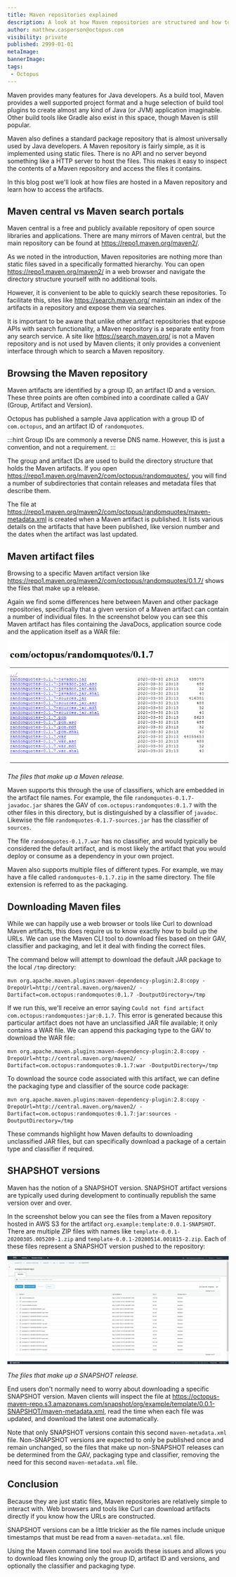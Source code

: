 ```yaml
---
title: Maven repositories explained
description: A look at how Maven repositories are structured and how to access artifacts in them
author: matthew.casperson@octopus.com
visibility: private
published: 2999-01-01
metaImage: 
bannerImage: 
tags:
 - Octopus
---
```


Maven provides many features for Java developers. As a build tool, Maven provides a well supported project format and a huge selection of build tool plugins to create almost any kind of Java (or JVM) application imaginable. Other build tools like Gradle also exist in this space, though Maven is still popular.

Maven also defines a standard package repository that is almost universally used by Java developers. A Maven repository is fairly simple, as it is implemented using static files. There is no API and no server beyond something like a HTTP server to host the files. This makes it easy to inspect the contents of a Maven repository and access the files it contains.

In this blog post we'll look at how files are hosted in a Maven repository and learn how to access the artifacts.

## Maven central vs Maven search portals

Maven central is a free and publicly available repository of open source libraries and applications. There are many mirrors of Maven central, but the main repository can be found at https://repo1.maven.org/maven2/.

As we noted in the introduction, Maven repositories are nothing more than static files saved in a specifically formatted hierarchy. You can open https://repo1.maven.org/maven2/ in a web browser and navigate the directory structure yourself with no additional tools.

However, it is convenient to be able to quickly search these repositories. To facilitate this, sites like https://search.maven.org/ maintain an index of the artifacts in a repository and expose them via searches.

It is important to be aware that unlike other artifact repositories that expose APIs with search functionality, a Maven repository is a separate entity from any search service. A site like https://search.maven.org/ is not a Maven repository and is not used by Maven clients; it only provides a convenient interface through which to search a Maven repository.

## Browsing the Maven repository

Maven artifacts are identified by a group ID, an artifact ID and a version. These three points are often combined into a coordinate called a GAV (Group, Artifact and Version).

Octopus has published a sample Java application with a group ID of `com.octopus`, and an artifact ID of `randomquotes`.

:::hint
Group IDs are commonly a reverse DNS name. However, this is just a convention, and not a requirement.
:::

The group and artifact IDs are used to build the directory structure that holds the Maven artifacts. If you open https://repo1.maven.org/maven2/com/octopus/randomquotes/, you will find a number of subdirectories that contain releases and metadata files that describe them.

The file at https://repo1.maven.org/maven2/com/octopus/randomquotes/maven-metadata.xml is created when a Maven artifact is published. It lists various details on the artifacts that have been published, like version number and the dates when the artifact was last updated.

## Maven artifact files

Browsing to a specific Maven artifact version like https://repo1.maven.org/maven2/com/octopus/randomquotes/0.1.7/ shows the files that make up a release.

Again we find some differences here between Maven and other package repositories, specifically that a given version of a Maven artifact can contain a number of individual files. In the screenshot below you can see this Maven artifact has files containing the JavaDocs, application source code and the application itself as a WAR file:

![](maven-artifact-files.png "width=500")

*The files that make up a Maven release.*

Maven supports this through the use of classifiers, which are embedded in the artifact file names. For example, the file `randomquotes-0.1.7-javadoc.jar` shares the GAV of `com.octopus:randomquotes:0.1.7` with the other files in this directory, but is distinguished by a classifier of `javadoc`. Likewise the file `randomquotes-0.1.7-sources.jar` has the classifier of `sources`.

The file `randomquotes-0.1.7.war` has no classifier, and would typically be considered the default artifact, and is most likely the artifact that you would deploy or consume as a dependency in your own project.

Maven also supports multiple files of different types. For example, we may have a file called `randomquotes-0.1.7.zip` in the same directory. The file extension is referred to as the packaging.

## Downloading Maven files

While we can happily use a web browser or tools like Curl to download Maven artifacts, this does require us to know exactly how to build up the URLs. We can use the Maven CLI tool to download files based on their GAV, classifier and packaging, and let it deal with finding the correct files.

The command below will attempt to download the default JAR package to the local `/tmp` directory:

```
mvn org.apache.maven.plugins:maven-dependency-plugin:2.8:copy -DrepoUrl=http://central.maven.org/maven2/ -Dartifact=com.octopus:randomquotes:0.1.7 -DoutputDirectory=/tmp
```

If we run this, we'll receive an error saying `Could not find artifact com.octopus:randomquotes:jar:0.1.7`. This error is generated because this particular artifact does not have an unclassified JAR file available; it only contains a WAR file. We can append this packaging type to the GAV to download the WAR file:

```
mvn org.apache.maven.plugins:maven-dependency-plugin:2.8:copy -DrepoUrl=http://central.maven.org/maven2/ -Dartifact=com.octopus:randomquotes:0.1.7:war -DoutputDirectory=/tmp
```

To download the source code associated with this artifact, we can define the packaging type and classifier of the source code package:

```
mvn org.apache.maven.plugins:maven-dependency-plugin:2.8:copy -DrepoUrl=http://central.maven.org/maven2/ -Dartifact=com.octopus:randomquotes:0.1.7:jar:sources -DoutputDirectory=/tmp
```

These commands highlight how Maven defaults to downloading unclassified JAR files, but can specifically download a package of a certain type and classifier if required.

## SHAPSHOT versions

Maven has the notion of a SNAPSHOT version. SNAPSHOT artifact versions are typically used during development to continually republish the same version over and over.

In the screenshot below you can see the files from a Maven repository hosted in AWS S3 for the artifact `org.example:template:0.0.1-SNAPSHOT`. There are multiple ZIP files with names like `template-0.0.1-20200305.005209-1.zip` and `template-0.0.1-20200514.001815-2.zip`. Each of these files represent a SNAPSHOT version pushed to the repository:

![](snapshots.png "width=500")

*The files that make up a SNAPSHOT release.*

End users don't normally need to worry about downloading a specific SNAPSHOT version. Maven clients will inspect the file at https://octopus-maven-repo.s3.amazonaws.com/snapshot/org/example/template/0.0.1-SNAPSHOT/maven-metadata.xml, read the time when each file was updated, and download the latest one automatically.

Note that only SNAPSHOT versions contain this second `maven-metadata.xml` file. Non-SNAPSHOT versions are expected to only be published once and remain unchanged, so the files that make up non-SNAPSHOT releases can be determined from the GAV, packaging type and classifier, removing the need for this second `maven-metadata.xml` file.

## Conclusion

Because they are just static files, Maven repositories are relatively simple to interact with. Web browsers and tools like Curl can download artifacts directly if you know how the URLs are constructed.

SNAPSHOT versions can be a little trickier as the file names include unique timestamps that must be read from a `maven-metadata.xml` file.

Using the Maven command line tool `mvn` avoids these issues and allows you to download files knowing only the group ID, artifact ID and versions, and optionally the classifier and packaging type.